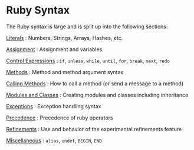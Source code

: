 # Ruby Syntax

The Ruby syntax is large and is split up into the following sections:

[Literals](rdoc-ref:syntax/literals.rdoc)
:   Numbers, Strings, Arrays, Hashes, etc.

[Assignment](rdoc-ref:syntax/assignment.rdoc)
:   Assignment and variables

[Control Expressions](rdoc-ref:syntax/control_expressions.rdoc)
:   `if`, `unless`, `while`, `until`, `for`, `break`, `next`, `redo`

[Methods](rdoc-ref:syntax/methods.rdoc)
:   Method and method argument syntax

[Calling Methods](rdoc-ref:syntax/calling_methods.rdoc)
:   How to call a method (or send a message to a method)

[Modules and Classes](rdoc-ref:syntax/modules_and_classes.rdoc)
:   Creating modules and classes including inheritance

[Exceptions](rdoc-ref:syntax/exceptions.rdoc)
:   Exception handling syntax

[Precedence](rdoc-ref:syntax/precedence.rdoc)
:   Precedence of ruby operators

[Refinements](rdoc-ref:syntax/refinements.rdoc)
:   Use and behavior of the experimental refinements feature

[Miscellaneous](rdoc-ref:syntax/miscellaneous.rdoc)
:   `alias`, `undef`, `BEGIN`, `END`


